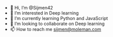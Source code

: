 - 👋 Hi, I’m @Sijmen42
- 👀 I’m interested in Deep learning 
- 🌱 I’m currently learning Python and JavaScript
- 💞️ I’m looking to collaborate on Deep learning
- 📫 How to reach me sijmen@moleman.com

<!---
Sijmen42/Sijmen42 is a ✨ special ✨ repository because its `README.md` (this file) appears on your GitHub profile.
You can click the Preview link to take a look at your changes.
--->
